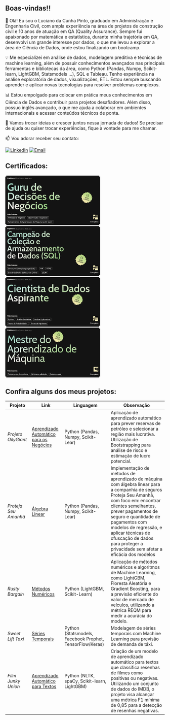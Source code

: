 ## Boas-vindas!!

👋 Olá! Eu sou o Luciano da Cunha Pinto, graduado em Administração e Engenharia Civil, com ampla experiência na área de projetos de construção civil e 10 anos de atuação em QA (Quality Assurance). Sempre fui apaixonado por matemática e estatística, durante minha trajetória em QA, desenvolvi um grande interesse por dados, o que me levou a explorar a área de Ciência de Dados, onde estou finalizando um bootcamp.

💡 Me especializei em análise de dados, modelagem preditiva e técnicas de machine learning, além de possuir conhecimentos avançados nas principais ferramentas e bibliotecas da área, como Python (Pandas, Numpy, Scikit-learn, LightGBM, Statsmodels ...), SQL e Tableau. Tenho experiência na análise exploratória de dados, visualizações, ETL. Estou sempre buscando aprender e aplicar novas tecnologias para resolver problemas complexos.

📊 Estou empolgado para colocar em prática meus conhecimentos em Ciência de Dados e contribuir para projetos desafiadores. Além disso, possuo inglês avançado, o que me ajuda a colaborar em ambientes internacionais e acessar conteúdos técnicos de ponta.

🚀 Vamos trocar ideias e crescer juntos nessa jornada de dados! Se precisar de ajuda ou quiser trocar experiências, fique à vontade para me chamar.

📫 Vou adorar receber seu contato:

[![LinkedIn](https://img.shields.io/badge/LinkedIn-0077B5?style=for-the-badge&logo=linkedin&logoColor=white)](https://www.linkedin.com/in/lucianolcp/)
[![Email](https://img.shields.io/badge/Email-D14836?style=for-the-badge&logo=gmail&logoColor=white)](mailto:dslucianopinto@gmail.com)

## Certificados:

<img src="Certificados/Decisões de Negócios.png" alt="Decisões de Negócios" width="300"/>
<img src="Certificados/SQL.png" alt="SQL" width="300"/>
<img src="Certificados/Asp Cientista de dados.png" alt="Cientista de Dados Aspirante" width="300"/>
<img src="Certificados/Aprendizado de maquina.png" alt="Mestre do Aprendizado de Máquina" width="300"/>

## Confira alguns dos meus projetos:

| **Projeto**            | **Link**                          | **Linguagem** | **Observação**           |
|------------------------|-----------------------------------|---------------|--------------------------|
| *Projeto OilyGiant*    | [Aprendizado Automático para os Negócios](https://github.com/lucianolcp/projetosbootcamp/blob/main/Projetos/Sprint_10_Aprendizado_Autom%C3%A1tico_para_os_Neg%C3%B3cios.ipynb)  | Python (Pandas, Numpy, Scikit-Lear)        |  Aplicação de aprendizado automático para prever reservas de petróleo e selecionar a região mais lucrativa. Utilização de Bootstrapping para análise de risco e estimação de lucro potencial.  |
| *Proteja Seu Amanhã*     | [Álgebra Linear](https://github.com/lucianolcp/projetosbootcamp/blob/main/Projetos/Sprint_11_%C3%81lgebra_Linear.ipynb)  | Python (Pandas, Numpy, Scikit-Lear)            | Implementação de métodos de aprendizado de máquina com álgebra linear para a companhia de seguros Proteja Seu Amanhã, com foco em: encontrar clientes semelhantes, prever pagamentos de seguro e quantidade de pagamentos com modelos de regressão, e aplicar técnicas de ofuscação de dados para proteger a privacidade sem afetar a eficácia dos modelos        |
| *Rusty Bargain*     | [Métodos Numéricos](https://github.com/lucianolcp/projetosbootcamp/blob/main/Projetos/Sprint_12_M%C3%A9todos_Num%C3%A9ricos.ipynb)  | Python (LightGBM, Scikit-Learn)           | Aplicação de métodos numéricos e algoritmos de Machine Learning, como LightGBM, Floresta Aleatória e Gradient Boosting, para a previsão eficiente do valor de mercado de veículos, utilizando a métrica REQM para medir a acurácia do modelo.      |
| *Sweet Lift Taxi*     | [Séries Temporais](https://github.com/lucianolcp/projetosbootcamp/blob/main/Projetos/Sprint_13_S%C3%A9ries_Temporais.ipynb)  | Python (Statsmodels, Facebook Prophet, TensorFlow/Keras)           | Modelagem de séries temporais com Machine Learning para previsão de demanda de táxi.      |  
| *Film Junky Union*     | [Aprendizado Automático para Textos](https://github.com/lucianolcp/projetosbootcamp/blob/main/Projetos/Sprint_14_Aprendizado_Autom%C3%A1tico_para_Textos.ipynb)  | Python (NLTK, spaCy, Scikit-learn, LightGBM)           | Criação de um modelo de aprendizado automático para textos que classifica resenhas de filmes como positivas ou negativas. Utilizando um conjunto de dados do IMDB, o projeto visa alcançar uma métrica F1 mínima de 0,85 para a detecção de resenhas negativas.      |  

<!--
**lucianolcp/lucianolcp** is a ✨ _special_ ✨ repository because its `README.md` (this file) appears on your GitHub profile.

Here are some ideas to get you started:

- 🔭 I’m currently working on ...
- 🌱 I’m currently learning ...
- 👯 I’m looking to collaborate on ...
- 🤔 I’m looking for help with ...
- 💬 Ask me about ...
- 📫 How to reach me: ...
- 😄 Pronouns: ...
- ⚡ Fun fact: ...
-->
